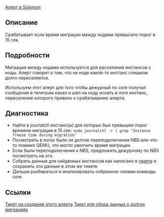 [Алерт в Solomon](https://solomon.yandex-team.ru/admin/projects/yandexcloud/alerts?text=remote+migration+max+time)

## Описание
Срабатывает если время миграции между нодами превысило порог в 15 сек.

## Подробности
Миграция между нодами используется для расселения инстансов с ноды. Алерт говорит о том, что на ноде какой-то инстанс слишком долго переселяется.

Используем этот алерт для того чтобы дежурный по core получал сообщения в телеграм канал и шел на ноду искать в логе инстанс, переселение которого привело к срабатыванию алерта.

## Диагностика
- Найти в journalctl инстанс(ы) для которых был превышен порог времени миграции в 15 сек: `sudo journalctl -r | grep "Instance freeze time during migration"`
- Посмотреть в логах были ли долгие переподключения NBS или что-то помимо QEMU, что могло увелчить время миграции.
- Если были переподключения к NBS, предложить дежурному по NBS посмотреть на это.
- Cобрать данные для найденных инстансов как написано в [тикете](https://st.yandex-team.ru/CLOUD-86407) и сохранить эти данные в этом же тикете
- Дальше разбираться и анализировать собранное силами команды core

## Ссылки
[Тикет на создание этого алерта](https://st.yandex-team.ru/CLOUD-86028)
[Тикет для сбора данных о долгих миграциях](https://st.yandex-team.ru/CLOUD-86407)

